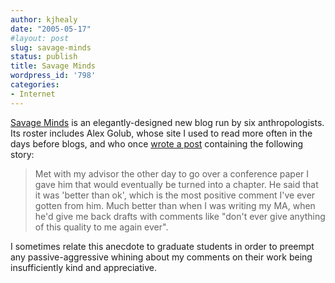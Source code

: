 ```yaml
---
author: kjhealy
date: "2005-05-17"
#layout: post
slug: savage-minds
status: publish
title: Savage Minds
wordpress_id: '798'
categories:
- Internet
---
```


[Savage Minds](http://savageminds.org/) is an elegantly-designed new blog run by six anthropologists. Its roster includes Alex Golub, whose site I used to read more often in the days before blogs, and who once [wrote a post](http://alex.golub.name/log/?p=28) containing the following story:

> Met with my advisor the other day to go over a conference paper I gave him that would eventually be turned into a chapter. He said that it was 'better than ok', which is the most positive comment I've ever gotten from him. Much better than when I was writing my MA, when he'd give me back drafts with comments like "don't ever give anything of this quality to me again ever".

I sometimes relate this anecdote to graduate students in order to preempt any passive-aggressive whining about my comments on their work being insufficiently kind and appreciative.
